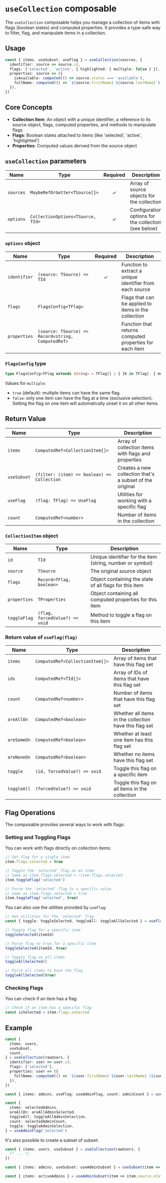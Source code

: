 # `useCollection` composable

The `useCollection` composable helps you manage a collection of items with flags (boolean states) and computed properties. It provides a type-safe way to filter, flag, and manipulate items in a collection.

## Usage

```typescript
const { items, useSubset, useFlag } = useCollection(sources, {
  identifier: source => source.id,
  flags: ['selected', 'active', { highlighted: { multiple: false } }],
  properties: source => ({
    isAvailable: computed(() => source.status === 'available'),
    fullName: computed(() => `${source.firstName} ${source.lastName}`),
  }),
})
```

## Core Concepts

- **Collection Item**: An object with a unique identifier, a reference to its source object, flags, computed properties, and methods to manipulate flags
- **Flags**: Boolean states attached to items (like 'selected', 'active', 'highlighted')
- **Properties**: Computed values derived from the source object

## `useCollection` parameters

| Name      | Type                              | Required | Description                                          |
| --------- | --------------------------------- | :------: | ---------------------------------------------------- |
| `sources` | `MaybeRefOrGetter<TSource[]>`     |    ✓     | Array of source objects for the collection           |
| `options` | `CollectionOptions<TSource, TId>` |    ✓     | Configuration options for the collection (see below) |

### `options` object

| Name         | Type                                               | Required | Description                                              |
| ------------ | -------------------------------------------------- | :------: | -------------------------------------------------------- |
| `identifier` | `(source: TSource) => TId`                         |    ✓     | Function to extract a unique identifier from each source |
| `flags`      | `FlagsConfig<TFlag>`                               |          | Flags that can be applied to items in the collection     |
| `properties` | `(source: TSource) => Record<string, ComputedRef>` |          | Function that returns computed properties for each item  |

### `FlagsConfig` type

```typescript
type FlagsConfig<TFlag extends string> = TFlag[] | { [K in TFlag]: { multiple?: boolean } }
```

Values for `multiple`:

- `true` (default): multiple items can have the same flag.
- `false`: only one item can have the flag at a time (exclusive selection). Setting the flag on one item will automatically unset it on all other items.

## Return Value

| Name        | Type                                        | Description                                              |
| ----------- | ------------------------------------------- | -------------------------------------------------------- |
| `items`     | `ComputedRef<CollectionItem[]>`             | Array of collection items with flags and properties      |
| `useSubset` | `(filter: (item) => boolean) => Collection` | Creates a new collection that's a subset of the original |
| `useFlag`   | `(flag: TFlag) => UseFlag`                  | Utilities for working with a specific flag               |
| `count`     | `ComputedRef<number>`                       | Number of items in the collection                        |

### `CollectionItem` object

| Name         | Type                           | Description                                               |
| ------------ | ------------------------------ | --------------------------------------------------------- |
| `id`         | `TId`                          | Unique identifier for the item (string, number or symbol) |
| `source`     | `TSource`                      | The original source object                                |
| `flags`      | `Record<TFlag, boolean>`       | Object containing the state of all flags for this item    |
| `properties` | `TProperties`                  | Object containing all computed properties for this item   |
| `toggleFlag` | `(flag, forcedValue?) => void` | Method to toggle a flag on this item                      |

### Return value of `useFlag(flag)`

| Name        | Type                            | Description                                            |
| ----------- | ------------------------------- | ------------------------------------------------------ |
| `items`     | `ComputedRef<CollectionItem[]>` | Array of items that have this flag set                 |
| `ids`       | `ComputedRef<TId[]>`            | Array of IDs of items that have this flag set          |
| `count`     | `ComputedRef<number>`           | Number of items that have this flag set                |
| `areAllOn`  | `ComputedRef<boolean>`          | Whether all items in the collection have this flag set |
| `areSomeOn` | `ComputedRef<boolean>`          | Whether at least one item has this flag set            |
| `areNoneOn` | `ComputedRef<boolean>`          | Whether no items have this flag set                    |
| `toggle`    | `(id, forcedValue?) => void`    | Toggle this flag on a specific item                    |
| `toggleAll` | `(forcedValue?) => void`        | Toggle this flag on all items in the collection        |

## Flag Operations

The composable provides several ways to work with flags:

### Setting and Toggling Flags

You can work with flags directly on collection items:

```typescript
// Set flag for a single item
item.flags.selected = true

// Toggle the 'selected' flag on an item
// Same as item.flags.selected = !item.flags.selected
item.toggleFlag('selected')

// Force the 'selected' flag to a specific value
// Same as item.flags.selected = true
item.toggleFlag('selected', true)
```

You can also use the utilities provided by `useFlag`:

```typescript
// Get utilities for the 'selected' flag
const { toggle: toggleSelected, toggleAll: toggleAllSelected } = useFlag('selected')

// Toggle flag for a specific item
toggleSelected(itemId)

// Force flag to true for a specific item
toggleSelected(itemId, true)

// Toggle flag on all items
toggleAllSelected()

// Force all items to have the flag
toggleAllSelected(true)
```

### Checking Flags

You can check if an item has a flag:

```typescript
// Check if an item has a specific flag
const isSelected = item.flags.selected
```

## Example

```typescript
const {
  items: users,
  useSubset,
  count,
} = useCollection(rawUsers, {
  identifier: user => user.id,
  flags: ['selected'],
  properties: user => ({
    fullName: computed(() => `${user.firstName} ${user.lastName} (${user.group})`),
  }),
})

const { items: admins, useFlag: useAdminFlag, count: adminCount } = useSubset(item => item.source.group === 'admin')

const {
  items: selectedAdmins,
  areAllOn: areAllAdminSelected,
  toggleAll: toggleAllAdminSelection,
  count: selectedAdminCount,
  toggle: toggleAdminSelection,
} = useAdminFlag('selected')
```

It's also possible to create a subset of subset:

```typescript
const { items: users, useSubset } = useCollection(rawUsers, {
  /* ... */
})

const { items: admins, useSubset: useAdminSubset } = useSubset(item => item.source.group === 'admin')

const { items: activeAdmins } = useAdminSubset(item => item.source.status === 'active')
```
